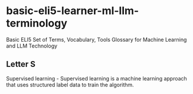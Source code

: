 # basic-eli5-learner-ml-llm-terminology

Basic ELI5 Set of Terms, Vocabulary, Tools Glossary for Machine Learning and LLM Technology

## Letter S

Supervised learning - Supervised learning is a machine learning approach that uses structured label data to train the algorithm.
